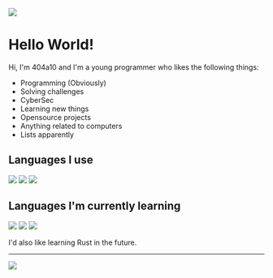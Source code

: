 ![](https://external-content.duckduckgo.com/iu/?u=https%3A%2F%2Fcdn.dribbble.com%2Fusers%2F2344801%2Fscreenshots%2F4774578%2Falphatestersanimation2.gif&f=1&nofb=1)

# Hello World!

Hi, I'm 404a10 and I'm a young programmer who likes the following things:
- Programming (Obviously)
- Solving challenges
- CyberSec
- Learning new things
- Opensource projects
- Anything related to computers
- Lists apparently

## Languages I use
![](https://img.shields.io/badge/Java-ED8B00?style=for-the-badge&logo=java&logoColor=white)
![](https://img.shields.io/badge/Go-00ADD8?style=for-the-badge&logo=go&logoColor=white)
![](https://img.shields.io/badge/Python-3776AB?style=for-the-badge&logo=python&logoColor=white)


## Languages I'm currently learning
![](https://img.shields.io/badge/C-00599C?style=for-the-badge&logo=c&logoColor=white)
![](https://img.shields.io/badge/JavaScript-323330?style=for-the-badge&logo=javascript&logoColor=F7DF1E)
![](https://img.shields.io/badge/BASH-121011?style=for-the-badge&logo=gnu-bash&logoColor=white)

I'd also like learning Rust in the future.

---
![](https://img.shields.io/badge/I_use_Arch_Linux_BTW-1793D1?style=for-the-badge&logo=arch-linux&logoColor=white) 
